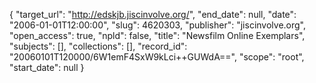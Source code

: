 {
  "target_url": "http://edskjb.jiscinvolve.org/", 
  "end_date": null, 
  "date": "2006-01-01T12:00:00", 
  "slug": 4620303, 
  "publisher": "jiscinvolve.org", 
  "open_access": true, 
  "npld": false, 
  "title": "Newsfilm Online Exemplars", 
  "subjects": [], 
  "collections": [], 
  "record_id": "20060101T120000/6W1emF4SxW9kLci++GUWdA==", 
  "scope": "root", 
  "start_date": null
}

